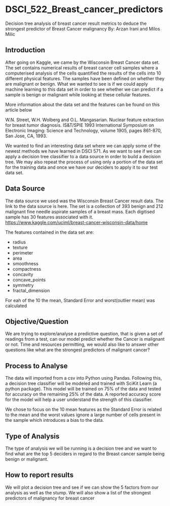 # DSCI_522_Breast_cancer_predictors
Decision tree analysis of breast cancer result metrics to deduce the strongest predictor of Breast Cancer malignancy
By: Arzan Irani and Milos Milic


## Introduction
After going on Kaggle, we came by the Wisconsin Breast Cancer data set. The set contains numerical results of breast cancer cell samples where a computerised analysis of the cells quantified the results of the cells into 10 different physical features. The samples have been defined on whether they are malignant or benign. What we wanted to see is if we could apply machine learning to this data set in order to see whether we can predict if a sample is benign or malignant while looking at these cellular features.

More information about the data set and the features can be found on this article below

W.N. Street, W.H. Wolberg and O.L. Mangasarian. Nuclear feature extraction for breast tumor diagnosis. IS&T/SPIE 1993 International Symposium on Electronic Imaging: Science and Technology, volume 1905, pages 861-870, San Jose, CA, 1993.




We wanted to find an interesting data set where we can apply some of the newest methods we have learned in DSCI 571. As we want to see if we can apply a decision tree classifier to a data source in order to build a decision tree. We may also repeat the process of using only a portion of the data set for the training data and once we have our deciders to apply it to our test data set.

## Data Source

The data source we used was the  Wisconsin Breast Cancer result data. The link to the data source is here. The set is a collection of 393 benign and 212 malignant fine needle aspirate samples of a breast mass. Each digitised sample has 30 features associated with it.
https://www.kaggle.com/uciml/breast-cancer-wisconsin-data/home

The features contained in the data set are:

- radius
- texture
- perimeter
- area
- smoothness
- compactness
- concavity
- concave_points
- symmetry
- fractal_dimension

For eah of the 10 the mean, Standard Error and worst(outlier mean) was calculated


## Objective/Question

We are trying to explore/analyse a predictive question, that is given a set of readings from a test, can our model predict whether the Cancer is malignant or not.
Time and resources permitting, we would also like to answer other questions like what are the strongest predictors of malignant cancer?

## Process to Analyse

The data will imported from a csv into Python using Pandas. Following this, a decision tree classifier will be modeled and trained with SciKit Learn (a python package). This model will be trained on 75% of the data and tested for accuracy on the remaining 25% of the data. A reported accuracy score for the model will help a user understand the strength of this classifier.

We chose to focus on the 10 mean features as the Standard Error is related to the mean and the worst values ignore a large number of cells present in the sample which introduces a bias to the data. 

## Type of Analysis

The type of analysis we will be running is a decision tree and we want to find what are the top 5 deciders in regard to the Breast cancer sample being benign or malignant.

## How to report results

We will plot a decision tree and see if we can show the 5 factors from our analysis as well as the stump. We will also show a list of the strongest predictors of malignancy for breast cancer
